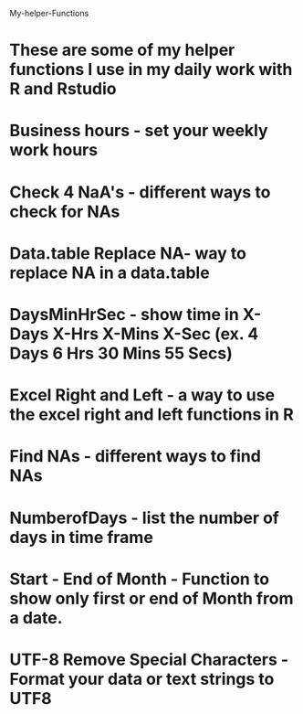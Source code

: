  My-helper-Functions
# These are some of my helper functions I use in my daily work with R and Rstudio

# Business hours - set your weekly work hours

# Check 4 NaA's - different ways to check for NAs

# Data.table Replace NA- way to replace NA in a data.table

# DaysMinHrSec - show time in X-Days X-Hrs X-Mins X-Sec (ex. 4 Days 6 Hrs 30 Mins 55 Secs)

# Excel Right and Left - a way to use the excel right and left functions in R

# Find NAs - different ways to find NAs

# NumberofDays - list the number of days in time frame

# Start - End of Month - Function to show only first or end of Month from a date.

# UTF-8 Remove Special Characters - Format your data or text strings to UTF8
